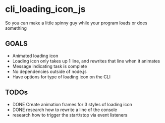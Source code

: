 # cli_loading_icon_js
So you can make a little spinny guy while your program loads or does something

## GOALS
- Animated loading icon
- Loading icon only takes up 1 line, and rewrites that line when it animates
- Message indicating task is complete
- No dependencies outside of node.js
- Have options for type of loading icon on the CLI

## TODOs
- DONE Create animation frames for 3 styles of loading icon
- DONE research how to rewrite a line of the console
- research how to trigger the start/stop via event listeners